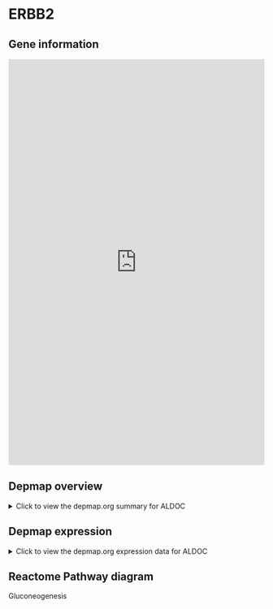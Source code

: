 <h1>ERBB2</h1>

<h2>Gene information</h2>
<iframe src="https://depmap.org/portal/gene/ALDOC?tab=about" style="border:none;width:100%;height:800px"></iframe>

<h2>Depmap overview</h2>
<details>
  <summary>Click to view the depmap.org summary for ALDOC</summary>
  <iframe src="https://depmap.org/portal/gene/ALDOC?tab=overview" style="border:none;width:100%;height:800px"></iframe>
</details>

<h2>Depmap expression</h2>
<details>
  <summary>Click to view the depmap.org expression data for ALDOC</summary>
  <iframe src="https://depmap.org/portal/gene/ALDOC?tab=characterization" style="border:none;width:100%;height:800px"></iframe>
</details>



<h2>Reactome Pathway diagram</h2>
Gluconeogenesis
<div id="diagramHolder"></div>

<script>
    //Creating the Reactome Diagram widget
    //Take into account a proxy needs to be set up in your server side pointing to www.reactome.org
    function onReactomeDiagramReady(){  //This function is automatically called when the widget code is ready to be used
        var diagram = Reactome.Diagram.create({
            "placeHolder" : "diagramHolder",
            "width" : 900,
            "height" : 500
        });

        //Initialising it to the "Hemostasis" pathway
        diagram.loadDiagram("R-HSA-70263");

        //Adding different listeners

        diagram.onDiagramLoaded(function (loaded) {
            console.info("Loaded ", loaded);
            diagram.flagItems("BAD");
	    diagram.flagItems("Q92934");
            if (loaded == "R-HSA-70263") diagram.selectItem("R-HSA-70263");
        });

     }
</script>




